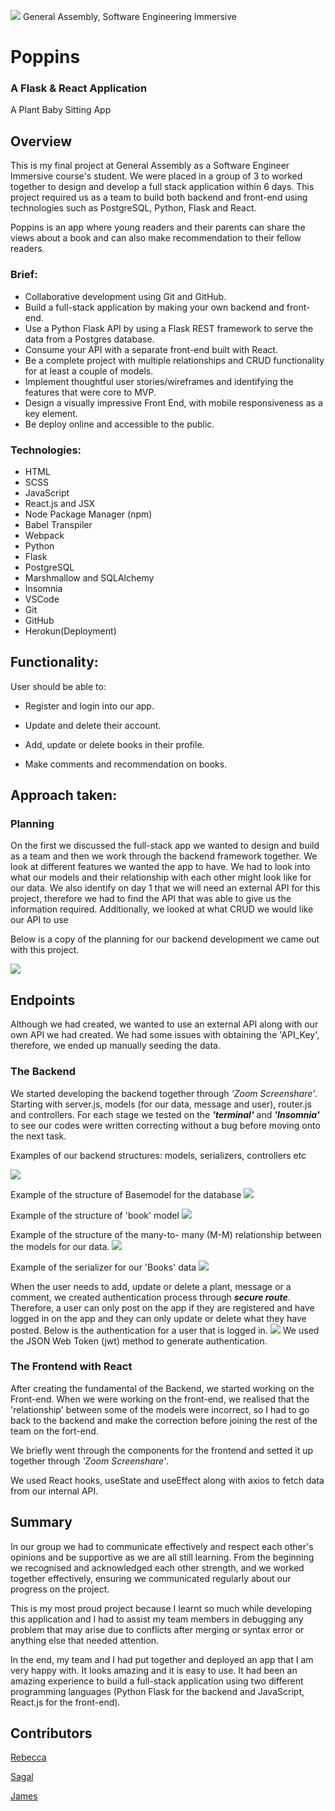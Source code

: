 

![](https://ga-dash.s3.amazonaws.com/production/assets/logo-9f88ae6c9c3871690e33280fcf557f33.png)
General Assembly, Software Engineering Immersive

# Poppins
 [](http://poppins-books.herokuapp.com/)
 
### A Flask & React Application
A Plant Baby Sitting App

## Overview 
This is my final project at General Assembly as a Software Engineer Immersive course's student. We were placed in a group of 3 to worked together to design and develop a full stack application within 6 days. This project required us as a team to build both backend and front-end using technologies such as PostgreSQL, Python, Flask and React.

Poppins is an app where young readers and their parents can share the views  about a book and can also make recommendation to their fellow readers. 


### Brief:

* Collaborative development using Git and GitHub.
* Build a full-stack application by making your own backend and front-end.
* Use a Python Flask API by using a Flask REST framework to serve the data from a Postgres database.
* Consume your API with a separate front-end built with React.
* Be a complete project with multiple relationships and CRUD functionality for at least a couple of models.
* Implement thoughtful user stories/wireframes and identifying the features that were core to MVP.
* Design a visually impressive Front End, with mobile responsiveness as a key element.
* Be deploy online and accessible to the public.

### Technologies:

* HTML
* SCSS
* JavaScript
* React.js and JSX 
* Node Package Manager (npm)
* Babel Transpiler
* Webpack
* Python
* Flask
* PostgreSQL
* Marshmallow and SQLAlchemy
* Insomnia
* VSCode
* Git 
* GitHub 
* Herokun(Deployment)


## Functionality: 

User should be able to:
* Register and
login into our app.

* Update and delete their account.
* Add, update or delete books in their profile.
* Make comments and recommendation on books.

## Approach taken:



### Planning 
On the first we discussed the full-stack app we wanted to design and build as a team and then we work through the backend framework together.
We look at different features we wanted the app to have. We had to look into what our models and their relationship with each other might look like for our data.
We also identify on day 1 that we will need an external API for this project, therefore we had to find the API that was able to give us the information required.
Additionally, we looked at what CRUD we would like our API to use

Below is a copy of the planning for our backend development we came out with this project.
 
![](https://i.imgur.com/80jouat.png)

## Endpoints
Although we had created, we wanted to use an external API along with our own API we had created. We had some issues with obtaining the 'API_Key', therefore, we ended up manually seeding the data.


### The Backend 

We started developing the backend together through *'Zoom Screenshare'*. Starting with server.js, models (for our data, message and user), router.js and controllers.
For each stage we tested on the ***'terminal'*** and ***'Insomnia'*** to see our codes were written correcting without a bug before moving onto the next task.

Examples of our backend structures: models, serializers, controllers etc

![](https://i.imgur.com/HI1B0VKm.png)


Example of the structure of Basemodel for the database 
![](https://i.imgur.com/I9GznZO.png)

Example of the structure of 'book' model
![](https://i.imgur.com/KVH8BtHl.png)

Example of the structure of the many-to- many (M-M) relationship between the models for our data.
![](https://i.imgur.com/xsNP6vg.png)

Example of the serializer for our 'Books' data
![](https://i.imgur.com/FciMJ4z.png) 


When the user needs to add, update or delete a plant, message or a comment, we created authentication process through ***secure route***. Therefore, a user can only post on the app if they are registered and have logged in on the app and they can only update or delete what they have posted.
Below is the authentication for a user that is logged in.
![](https://i.imgur.com/PyeHLtq.png)
We used the JSON Web Token (jwt) method to generate authentication.


### The Frontend with React
After creating the fundamental of the Backend, we started working on the Front-end. 
When we were working on the front-end, we realised that the 'relationship' between some of the models were incorrect, so I had to go back to the backend and make the correction before joining the rest of the team on the fort-end. 

We briefly went through the components for the frontend and setted it up together through *'Zoom Screenshare'*. 

We used React hooks, useState and useEffect along with axios to fetch data from our internal API. 


## Summary


In our group we had to communicate effectively and respect each other's opinions and be supportive as we are all still learning. 
From the beginning we recognised and acknowledged each other strength, and we worked together effectively, ensuring we communicated regularly about our progress on the project.

This is my most proud project because I learnt so much while developing this application and I had to assist my team members in debugging any problem that may arise due to conflicts after merging or syntax error or anything else that needed attention.  

In the end, my team and I had put together and deployed an app that I am very happy with. It looks amazing and it is easy to use.
It had been an amazing experience to build a full-stack application using two different programming languages (Python Flask for the backend and JavaScript, React.js for the front-end).


## Contributors


[Rebecca](https://github.com/rebeccaacioadea)

[Sagal](https://github.com/sagalosman)

[James](https://github.com/JamesPBolton)





